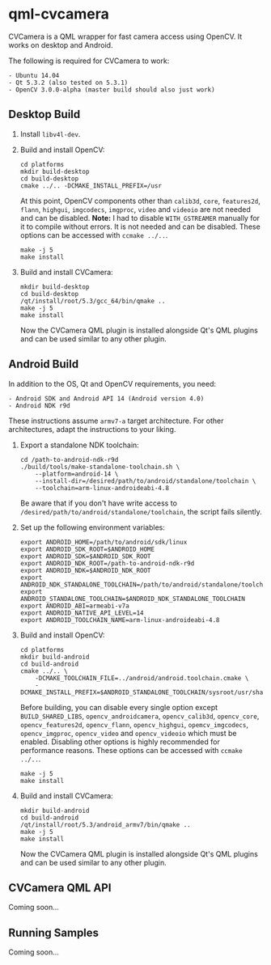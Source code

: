qml-cvcamera
============

CVCamera is a QML wrapper for fast camera access using OpenCV. It works on desktop and Android.

The following is required for CVCamera to work:

    - Ubuntu 14.04
    - Qt 5.3.2 (also tested on 5.3.1)
    - OpenCV 3.0.0-alpha (master build should also just work)

Desktop Build
-------------

1. Install `libv4l-dev`.

2. Build and install OpenCV:

    ```
    cd platforms
    mkdir build-desktop
    cd build-desktop
    cmake ../.. -DCMAKE_INSTALL_PREFIX=/usr
    ```

    At this point, OpenCV components other than `calib3d`, `core`, `features2d`, `flann`, `highgui`, `imgcodecs`, `imgproc`, `video` and `videoio` are not needed and can be disabled. **Note:** I had to disable `WITH_GSTREAMER` manually for it to compile without errors. It is not needed and can be disabled. These options can be accessed with `ccmake ../..`.

    ```
    make -j 5
    make install
    ```

3. Build and install CVCamera:

    ```
    mkdir build-desktop
    cd build-desktop
    /qt/install/root/5.3/gcc_64/bin/qmake ..
    make -j 5
    make install
    ```

    Now the CVCamera QML plugin is installed alongside Qt's QML plugins and can be used similar to any other plugin.

Android Build
-------------

In addition to the OS, Qt and OpenCV requirements, you need:

    - Android SDK and Android API 14 (Android version 4.0)
    - Android NDK r9d

These instructions assume `armv7-a` target architecture. For other architectures, adapt the instructions to your liking.

1. Export a standalone NDK toolchain:

    ```
    cd /path-to-android-ndk-r9d
    ./build/tools/make-standalone-toolchain.sh \
        --platform=android-14 \
        --install-dir=/desired/path/to/android/standalone/toolchain \
        --toolchain=arm-linux-androideabi-4.8
    ```

    Be aware that if you don't have write access to `/desired/path/to/android/standalone/toolchain`, the script fails silently.

2. Set up the following environment variables:

    ```
    export ANDROID_HOME=/path/to/android/sdk/linux
    export ANDROID_SDK_ROOT=$ANDROID_HOME
    export ANDROID_SDK=$ANDROID_SDK_ROOT
    export ANDROID_NDK_ROOT=/path-to-android-ndk-r9d
    export ANDROID_NDK=$ANDROID_NDK_ROOT
    export ANDROID_NDK_STANDALONE_TOOLCHAIN=/path/to/android/standalone/toolchain
    export ANDROID_STANDALONE_TOOLCHAIN=$ANDROID_NDK_STANDALONE_TOOLCHAIN
    export ANDROID_ABI=armeabi-v7a
    export ANDROID_NATIVE_API_LEVEL=14
    export ANDROID_TOOLCHAIN_NAME=arm-linux-androideabi-4.8
    ```

3. Build and install OpenCV:

    ```
    cd platforms
    mkdir build-android
    cd build-android
    cmake ../.. \
        -DCMAKE_TOOLCHAIN_FILE=../android/android.toolchain.cmake \
        -DCMAKE_INSTALL_PREFIX=$ANDROID_STANDALONE_TOOLCHAIN/sysroot/usr/share/opencv/
    ```

    Before building, you can disable every single option except `BUILD_SHARED_LIBS`, `opencv_androidcamera`, `opencv_calib3d`, `opencv_core`, `opencv_features2d`, `opencv_flann`, `opencv_highgui`, `opemcv_imgcodecs`, `opencv_imgproc`, `opencv_video` and `opencv_videoio` which must be enabled. Disabling other options is highly recommended for performance reasons. These options can be accessed with `ccmake ../..`.

    ```
    make -j 5
    make install
    ```

4. Build and install CVCamera:

    ```
    mkdir build-android
    cd build-android
    /qt/install/root/5.3/android_armv7/bin/qmake ..
    make -j 5
    make install
    ```

    Now the CVCamera QML plugin is installed alongside Qt's QML plugins and can be used similar to any other plugin.

CVCamera QML API
----------------

Coming soon...

Running Samples
---------------

Coming soon...

